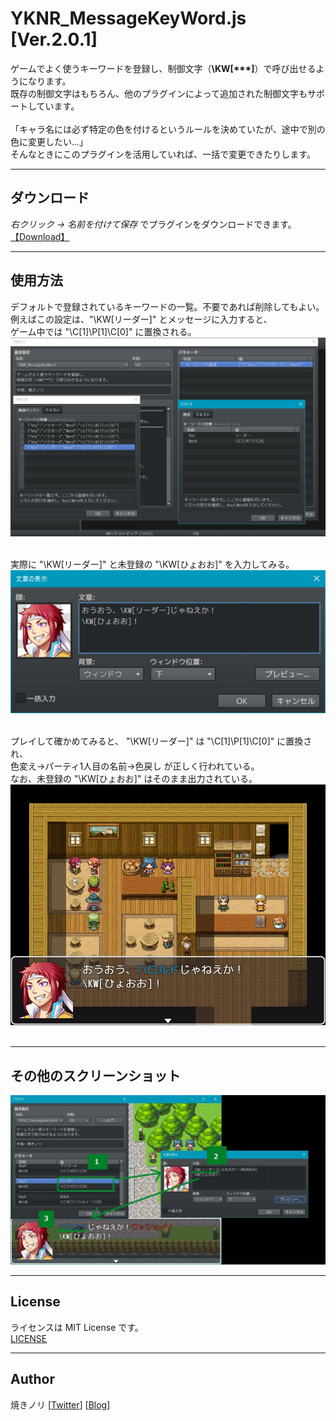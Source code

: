 # YKNR_MessageKeyWord.js [Ver.2.0.1]
ゲームでよく使うキーワードを登録し、制御文字（**\KW[\*\*\*]**）で呼び出せるようになります。  
既存の制御文字はもちろん、他のプラグインによって追加された制御文字もサポートしています。  
<br>
「キャラ名には必ず特定の色を付けるというルールを決めていたが、途中で別の色に変更したい...」  
そんなときにこのプラグインを活用していれば、一括で変更できたりします。

---

<!-- ここからURL一覧 -->
[LICENSE]: ./LICENSE
[【Download】]: https://raw.githubusercontent.com/Yakinori0424/RPGMakerMVPlugins/master/plugins/YKNR_MessageKeyWord/YKNR_MessageKeyWord.js
<!-- ここまでURL一覧 -->

## ダウンロード
*右クリック → 名前を付けて保存* でプラグインをダウンロードできます。  
[【Download】][]

---
## 使用方法
デフォルトで登録されているキーワードの一覧。不要であれば削除してもよい。  
例えばこの設定は、"\KW[リーダー]" とメッセージに入力すると、  
ゲーム中では "\C[1]\P[1]\C[0]" に置換される。  
![](./res/YKNR_MessageKeyWord_01.jpg)<br><br>

実際に "\KW[リーダー]" と未登録の "\KW[ひょおお]" を入力してみる。  
![](./res/YKNR_MessageKeyWord_02.jpg)<br><br>

プレイして確かめてみると、 "\KW[リーダー]" は "\C[1]\P[1]\C[0]" に置換され、  
色変え→パーティ1人目の名前→色戻し が正しく行われている。  
なお、未登録の "\KW[ひょおお]" はそのまま出力されている。
![](./res/YKNR_MessageKeyWord_03.jpg)<br><br>

---
## その他のスクリーンショット
![](./res/YKNR_MessageKeyWord_04.jpg)

---
## License
ライセンスは MIT License です。  
[LICENSE][]

---
## Author
焼きノリ
[[Twitter](https://twitter.com/Noritake0424)]
[[Blog](http://mata-tuku.ldblog.jp/)]
